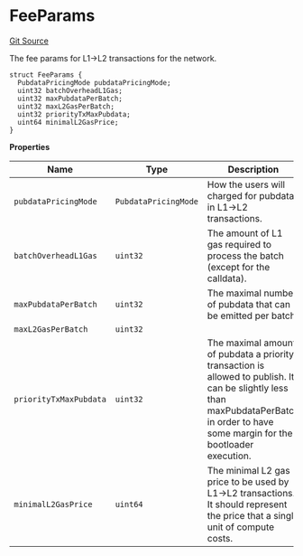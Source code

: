 # FeeParams
[Git Source](https://github.com/matter-labs/zksync-contracts/blob/a1506a91fd7e3b73aa6fe10caf12e32f39e26211/contracts/l1-contracts/state-transition/chain-deps/ZKChainStorage.sol)

The fee params for L1->L2 transactions for the network.


```solidity
struct FeeParams {
  PubdataPricingMode pubdataPricingMode;
  uint32 batchOverheadL1Gas;
  uint32 maxPubdataPerBatch;
  uint32 maxL2GasPerBatch;
  uint32 priorityTxMaxPubdata;
  uint64 minimalL2GasPrice;
}
```

**Properties**

|Name|Type|Description|
|----|----|-----------|
|`pubdataPricingMode`|`PubdataPricingMode`|How the users will charged for pubdata in L1->L2 transactions.|
|`batchOverheadL1Gas`|`uint32`|The amount of L1 gas required to process the batch (except for the calldata).|
|`maxPubdataPerBatch`|`uint32`|The maximal number of pubdata that can be emitted per batch.|
|`maxL2GasPerBatch`|`uint32`||
|`priorityTxMaxPubdata`|`uint32`|The maximal amount of pubdata a priority transaction is allowed to publish. It can be slightly less than maxPubdataPerBatch in order to have some margin for the bootloader execution.|
|`minimalL2GasPrice`|`uint64`|The minimal L2 gas price to be used by L1->L2 transactions. It should represent the price that a single unit of compute costs.|

